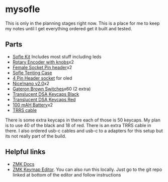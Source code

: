 # mysofle

This is only in the planning stages right now.  This is a place for me to keep my notes until I get everything ordered get it built and tested.

## Parts
* [Sofle Kit](https://www.diykeyboards.com/parts/pcbs/product/631-) Includes most stuff including leds
* [Rotary Encoder with knobs](https://www.diykeyboards.com/parts/electronics/product/rotary-encoder-ec11)x2
* [Female Socket Pin header](https://www.diykeyboards.com/user-account/product/single-row-40pin-2-54mm-round-female-sip-socket-pin-header)x2
* [Sofle Tenting Case](https://keebd.com/products/sofle-v2-1-acrylic-tenting-case-kit?variant=41478141116568)
* [4 Pin Header socket](https://keebd.com/products/4-pin-2-54mm-header-socket?variant=42157187203224) for oled
* [Nice!nano v2.0](https://flashquark.com/product/nicenano-v2-0-wireless-pro-micro-replacement/)x2
* [Gateron Brown Switches](https://flashquark.com/product/pcb-mounted-gateron-switches-5-legs/?attribute_color=Brown)x60 (2 extra)
* [Translucent DSA Keycaps Black](https://flashquark.com/product/translucent-dsa-keycaps/?attribute_color=Translucent+Black)
* [Translucent DSA Keycaps Red](https://flashquark.com/product/translucent-dsa-keycaps/?attribute_color=Translucent+Red)
* [100 mAH Battery](https://www.amazon.com/gp/product/B07TXHH8LB/ref=ppx_yo_dt_b_asin_title_o00_s00?ie=UTF8&psc=1)x2
* [TRRS cable](https://www.amazon.com/gp/product/B08NWFC1HN/ref=ppx_yo_dt_b_asin_title_o00_s01?ie=UTF8&psc=1)

There is some extra keycaps in there each of those is 50 keycaps. My plan is to use 40 of the black and 18 of red.  There is an extra TRRS cable in there.  I also ordered usb-c cables and usb-c to a adapters for this setup but its not really part of the build.

## Helpful links
* [ZMK Docs](https://zmk.dev/docs)
* [ZMK Keymap Editor](https://nickcoutsos.github.io/keymap-editor/). You can also run this locally.  Just go to the git repo linked at bottom of the editor and follow instructions
